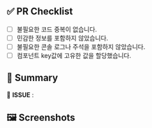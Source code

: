 ## ✅ PR Checklist

<!-- 코드 리뷰 시 확인해야 할 사항들 -->

- [ ] 불필요한 코드 중복이 없습니다.
- [ ] 민감한 정보를 포함하지 않았습니다.
- [ ] 불필요한 콘솔 로그나 주석을 포함하지 않았습니다.
- [ ] 컴포넌트 key값에 고유한 값을 할당했습니다.

## 📝 Summary

<!-- 연관된 이슈 번호를 입력해주세요 ex) #12 -->

🔗 **ISSUE** :

<!-- PR에 대한 간략한 설명을 적어주세요 -->

## 🖼️ Screenshots

<!-- 필요한 경우 스크린샷을 첨부해 주세요 -->
